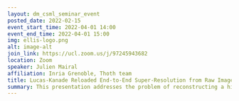 ```yaml
---
layout: dm_csml_seminar_event
posted_date: 2022-02-15
event_start_time: 2022-04-01 14:00
event_end_time: 2022-04-01 15:00
img: ellis-logo.png
alt: image-alt
join_link: https://ucl.zoom.us/j/97245943682
location: Zoom
speaker: Julien Mairal
affiliation: Inria Grenoble, Thoth team
title: Lucas-Kanade Reloaded End-to-End Super-Resolution from Raw Image Bursts
summary: This presentation addresses the problem of reconstructing a high-resolution image from multiple lower-resolution snapshots captured from slightly different viewpoints in space and time. Key challenges for solving this super-resolution problem include (i) aligning the input pictures with sub-pixel accuracy, (ii) handling raw (noisy) images for maximal faithfulness to native camera data, and (iii) designing and learning an image prior (regularizer) well suited to the task. We address these three challenges with a hybrid algorithm building on the insight that aliasing is an ally in this setting, with parameters that can be learned end to end, while retaining the interpretability of classical approaches to inverse problems. The effectiveness of our approach is demonstrated on synthetic and real image bursts, setting a new state of the art on several benchmarks and delivering excellent qualitative results on real raw bursts captured by smartphones and prosumer cameras. This is a joint work with Bruno Lecouat and Jean Ponce.
---
```

